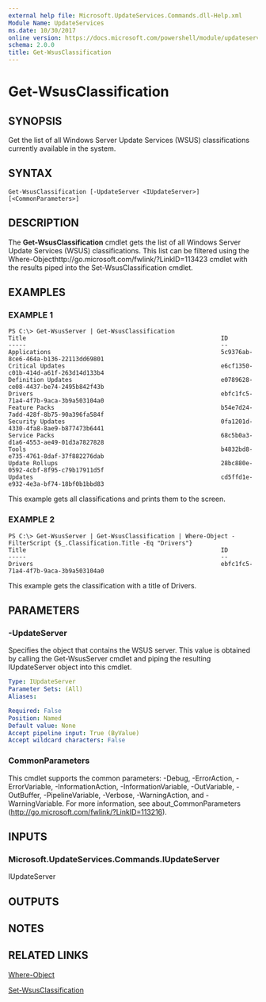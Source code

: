 ```yaml
---
external help file: Microsoft.UpdateServices.Commands.dll-Help.xml
Module Name: UpdateServices
ms.date: 10/30/2017
online version: https://docs.microsoft.com/powershell/module/updateservices/get-wsusclassification?view=windowsserver2012r2-ps&wt.mc_id=ps-gethelp
schema: 2.0.0
title: Get-WsusClassification
---
```


# Get-WsusClassification

## SYNOPSIS
Get the list of all Windows Server Update Services (WSUS) classifications currently available in the system.

## SYNTAX

```
Get-WsusClassification [-UpdateServer <IUpdateServer>] [<CommonParameters>]
```

## DESCRIPTION
The **Get-WsusClassification** cmdlet gets the list of all Windows Server Update Services (WSUS) classifications.
This list can be filtered using the Where-Objecthttp://go.microsoft.com/fwlink/?LinkID=113423 cmdlet with the results piped into the Set-WsusClassification cmdlet.

## EXAMPLES

### EXAMPLE 1
```
PS C:\> Get-WsusServer | Get-WsusClassification
Title                                                       ID 
-----                                                       -- 
Applications                                                5c9376ab-8ce6-464a-b136-22113dd69801 
Critical Updates                                            e6cf1350-c01b-414d-a61f-263d14d133b4 
Definition Updates                                          e0789628-ce08-4437-be74-2495b842f43b 
Drivers                                                     ebfc1fc5-71a4-4f7b-9aca-3b9a503104a0 
Feature Packs                                               b54e7d24-7add-428f-8b75-90a396fa584f 
Security Updates                                            0fa1201d-4330-4fa8-8ae9-b877473b6441 
Service Packs                                               68c5b0a3-d1a6-4553-ae49-01d3a7827828 
Tools                                                       b4832bd8-e735-4761-8daf-37f882276dab 
Update Rollups                                              28bc880e-0592-4cbf-8f95-c79b17911d5f 
Updates                                                     cd5ffd1e-e932-4e3a-bf74-18bf0b1bbd83
```

This example gets all classifications and prints them to the screen.

### EXAMPLE 2
```
PS C:\> Get-WsusServer | Get-WsusClassification | Where-Object -FilterScript {$_.Classification.Title -Eq "Drivers"}
Title                                                       ID 
-----                                                       -- 
Drivers                                                     ebfc1fc5-71a4-4f7b-9aca-3b9a503104a0
```

This example gets the classification with a title of Drivers.

## PARAMETERS

### -UpdateServer
Specifies the object that contains the WSUS server.
This value is obtained by calling the Get-WsusServer cmdlet and piping the resulting IUpdateServer object into this cmdlet.

```yaml
Type: IUpdateServer
Parameter Sets: (All)
Aliases: 

Required: False
Position: Named
Default value: None
Accept pipeline input: True (ByValue)
Accept wildcard characters: False
```

### CommonParameters
This cmdlet supports the common parameters: -Debug, -ErrorAction, -ErrorVariable, -InformationAction, -InformationVariable, -OutVariable, -OutBuffer, -PipelineVariable, -Verbose, -WarningAction, and -WarningVariable. For more information, see about_CommonParameters (http://go.microsoft.com/fwlink/?LinkID=113216).

## INPUTS

### Microsoft.UpdateServices.Commands.IUpdateServer
IUpdateServer

## OUTPUTS

## NOTES

## RELATED LINKS

[Where-Object](https://go.microsoft.com/fwlink/?LinkID=113423)

[Set-WsusClassification](./Set-WsusClassification.md)

